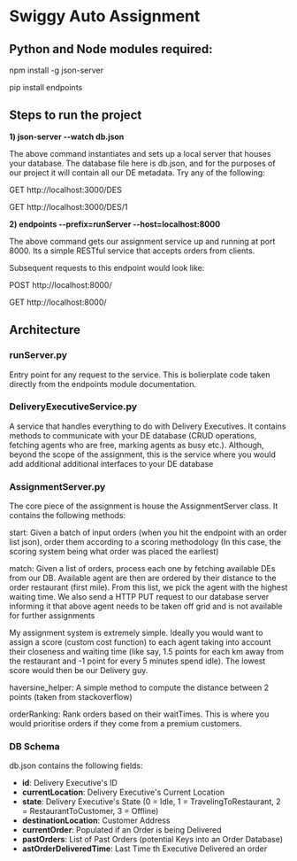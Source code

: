 # Swiggy Auto Assignment

## Python and Node modules required:

npm install -g json-server

pip install endpoints

## Steps to run the project
**1) json-server --watch db.json**

The above command instantiates and sets up a local server that houses your database. The database file here is db.json, and for the purposes of our project it will contain all our DE metadata. Try any of the following:
  
  GET http://localhost:3000/DES
  
  GET http://localhost:3000/DES/1

**2) endpoints --prefix=runServer --host=localhost:8000**

The above command gets our assignment service up and running at port 8000. Its a simple RESTful service that accepts orders from clients.

Subsequent requests to this endpoint would look like:
  
  POST http://localhost:8000/
  
  GET http://localhost:8000/

## Architecture ##

### runServer.py

Entry point for any request to the service. This is bolierplate code taken directly from the endpoints module documentation.

### DeliveryExecutiveService.py

A service that handles everything to do with Delivery Executives. It contains methods to communicate with your DE database (CRUD operations, fetching agents who are free, marking agents as busy etc.). Although, beyond the scope of the assignment, this is the service where you would add additional additional interfaces to your DE database

### AssignmentServer.py

 The core piece of the assignment is house the AssignmentServer class. It contains the following methods:
 
 start: Given a batch of input orders (when you hit the endpoint with an order list json), order them according to a scoring methodology (In this case, the scoring system being what order was placed the earliest)
 
 match: Given a list of orders, process each one by fetching available DEs from our DB. Available agent are then are ordered by their distance to the order restaurant (first mile). From this list, we pick the agent with the highest waiting time. We also send a HTTP PUT request to our database server informing it that above agent needs to be taken off grid and is not available for further assignments
 
 
My assignment system is extremely simple. Ideally you would want to assign a score (custom cost function) to each agent taking into account their closeness and waiting time (like say, 1.5 points for each km away from the restaurant and -1 point for every 5 minutes spend idle). The lowest score would then be our Delivery guy.

haversine_helper: A simple method to compute the distance between 2 points (taken from stackoverflow)

orderRanking: Rank orders based on their waitTimes. This is where you would prioritise orders if they come from a premium customers.

### DB Schema

db.json contains the following fields:

- **id**: Delivery Executive's ID
- **currentLocation**: Delivery Executive's Current Location
- **state**: Delivery Executive's State (0 = Idle, 1 = TravelingToRestaurant, 2 = RestaurantToCustomer, 3 = Offline)
- **destinationLocation**: Customer Address
- **currentOrder**: Populated if an Order is being Delivered
- **pastOrders**: List of Past Orders (potential Keys into an Order Database)
- **astOrderDeliveredTime**: Last Time th Executive Delivered an order

 
 
